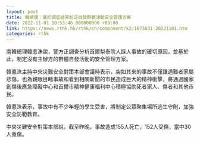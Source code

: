 ```yaml
---
layout: post
title: 韓總理：基於調查結果制定自發群體活動安全管理方案
date: 2022-11-01 10:53:46.000000000 +08:00
link: https://news.rthk.hk/rthk/ch/component/k2/1673631-20221101.htm
categories: rthk
---
```


南韓總理韓悳洙說，警方正調查分析首爾梨泰院人踩人事故的確切原因，並基於此，制定沒有主辦方的群體自發活動的安全管理方案。

韓悳洙主持中央災難安全對策本部會議時表示，突如其來的事故不僅讓遇難者家屬悲傷，也為親眼目睹事故和看到相關新聞的市民造成巨大的精神衝擊，將通過國家創傷後應急障礙中心和首爾市精神健康福利中心積極協助死者家人、傷者和其他市民。

韓悳洙表示，事故中有不少年輕的學生受害，將制定公眾聚集場所逃生守則，加強安全防範教育。

中央災難安全對策本部說，截至昨晚，事故造成155人死亡，152人受傷，當中30人重傷。
